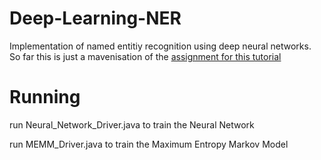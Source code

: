 Deep-Learning-NER
=================

Implementation of named entitiy recognition using deep neural networks. So far this is just  a mavenisation of the [assignment for this tutorial](http://nlp.stanford.edu/courses/NAACL2013/)


Running
=======

run Neural_Network_Driver.java to train the Neural Network

run MEMM_Driver.java to train the Maximum Entropy Markov Model


